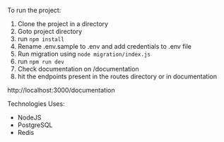 To run the project:

1. Clone the project in a directory
2. Goto project directory
3. run `npm install`
4. Rename .env.sample to .env and add credentials to .env file
5. Run migration using `node migration/index.js`
6. run `npm run dev`
7. Check documentation on /documentation
8. hit the endpoints present in the routes directory or in documentation

http://localhost:3000/documentation

Technologies Uses:

- NodeJS
- PostgreSQL
- Redis
